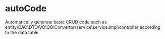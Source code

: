 # autoCode
Automatically generate basic CRUD code such as entity\DAO\DTO\VO\QO\Convertor\service\service.impl\controller according to the data table.
